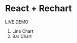 # React + Rechart

[LIVE DEMO](https://ivywang122.github.io/react-chart-demo/)

1. Line Chart
2. Bar Chart